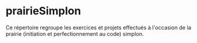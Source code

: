 # prairieSimplon


Ce répertoire regroupe les exercices et projets effectués à l'occasion de la prairie (initiation et perfectionnement au code) simplon. 

